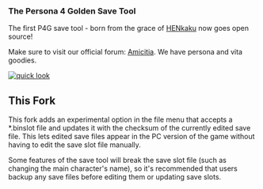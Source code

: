 ### The Persona 4 Golden Save Tool

The first P4G save tool - born from the grace of [HENkaku](https://henkaku.xyz/) now goes open source!

Make sure to visit our official forum: [Amicitia](http://s15.zetaboards.com/Amicitia/index/). We have persona and vita goodies.

[![quick look](http://i.imgur.com/1Qe1hPK.gif)](http://s15.zetaboards.com/Amicitia/topic/8538422/1/)

## This Fork

This fork adds an experimental option in the file menu that accepts a \*.binslot file and updates it with the checksum of the currently edited save file. This lets edited save files appear in the PC version of the game without having to edit the save slot file manually.

Some features of the save tool will break the save slot file (such as changing the main character's name), so it's recommended that users backup any save files before editing them or updating save slots.
